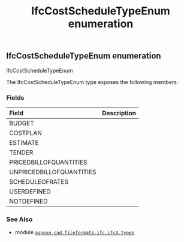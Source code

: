 ﻿---
title: IfcCostScheduleTypeEnum enumeration
second_title: Aspose.CAD for Python via .NET API References
description: 
type: docs
weight: 2380
url: /python-net/aspose.cad.fileformats.ifc.ifc4.types/ifccostscheduletypeenum/
is_root: false
---

## IfcCostScheduleTypeEnum enumeration

IfcCostScheduleTypeEnum



The IfcCostScheduleTypeEnum type exposes the following members:

### Fields
| Field | Description |
| :- | :- |
| BUDGET |  |
| COSTPLAN |  |
| ESTIMATE |  |
| TENDER |  |
| PRICEDBILLOFQUANTITIES |  |
| UNPRICEDBILLOFQUANTITIES |  |
| SCHEDULEOFRATES |  |
| USERDEFINED |  |
| NOTDEFINED |  |



### See Also
* module [`aspose.cad.fileformats.ifc.ifc4.types`](..)
